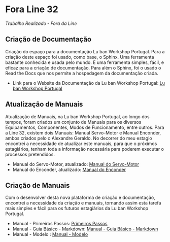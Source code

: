 # Fora Line 32

*Trabalho Realizado - Fora da Line*

## Criação de Documentação

Criação do espaço para a documentação Lu ban Workshop Portugal. Para a criação deste espaço foi usado, como base, o Sphinx. Uma ferramenta bastante conhecida e usada pelo mundo. E uma ferramenta simples, fácil, e eficaz para a criação de documentação. Para além o Sphinx, foi o usado o Read the Docs que nos permite a hospedagem da documentação criada.

- Link para o Website da Documentação da Lu ban Workshop Portugal: [Lu ban Workshop Portugal](https://documentacao-luban-portugal.readthedocs.io/en/latest/index.html)

## Atualização de Manuais

Atualização de Manuais, na Lu ban Workshop Portugal, ao longo dos tempos, foram criados um conjunto de Manuais para os diversos Equipamentos, Componentes, Modos de Funcionamento, entre outros. Para a Line 32, existem dois Manuais: Manual Servo-Motor e Manual Enconder, ambos criados pelo o Alexandre Geraldo. No decorrer do meu estagio encontrei a necessidade de atualizar este manuais, para que o próximos estagiários, tenham toda a informação necessária para poderem executar o processos pretendidos.

- Manual do Servo-Motor, atualizado: [Manual do Servo-Motor](https://documentacao-luban-portugal.readthedocs.io/en/latest/hardware/equipments/manuais/manual_servo.html)
- Manual do Enconder, atualizado: [Manual do Enconder](https://documentacao-luban-portugal.readthedocs.io/en/latest/hardware/equipments/manuais/manual_enconder.html)

## Criação de Manuais
Com o desenvolver desta nova plataforma de criação e documentação, encontrei a necessidade da criação e manuais, tornando assim esta tarefa mais simples e fácil para os futuros estagiários da Lu ban Workshop Portugal.

- Manual - Primeiros Passos: [Primeiros Passos](https://documentacao-luban-portugal.readthedocs.io/en/latest/howtodo/criacao_de_documentacao/primeiros_passos.html)
- Manual - Guia Básico - Markdown: [Manual - Guia Básico - Markdown](https://documentacao-luban-portugal.readthedocs.io/en/latest/howtodocriacao_de_documentacao/guia_basico.html) 
- Manual - Modelo : [Manual - Modelo](https://documentacao-luban-portugal.readthedocs.io/en/latest/howtodo/criacao_de_documentacao/modelo.html)



